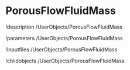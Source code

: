 <!-- MOOSE Documentation Stub: Remove this when content is added. -->

# PorousFlowFluidMass
!description /UserObjects/PorousFlowFluidMass

!parameters /UserObjects/PorousFlowFluidMass

!inputfiles /UserObjects/PorousFlowFluidMass

!childobjects /UserObjects/PorousFlowFluidMass
